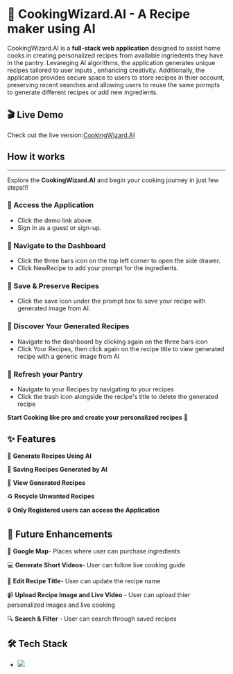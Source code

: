  # 🍲 CookingWizard.AI - A Recipe maker using AI 

 CookingWizard.AI is a **full-stack web application** designed to assist home cooks in creating personalized recipes from available ingriedents they have in the pantry. Levareging AI algorithms, the application generates unique recipes tailored to user inputs , enhancing creativity. Additionally, the application provides secure space to users to store recipes in thier account, preserving recent searches and allowing users to reuse the same pormpts to generate different recipes or add new ingredients. 

## 🎬 Live Demo
Check out the live version:[CookingWizard.AI](http://ec2-3-148-61-17.us-east-2.compute.amazonaws.com/new-recipe)

## How it works
---

Explore the **CookingWizard.AI** and begin your cooking journey in just few steps!!! 

### 🍚 Access the Application
 - Click the demo link above.
 - Sign in as a guest or sign-up.


### 🍛 Navigate to the Dashboard
  - Click the three bars icon on the top left corner to open the side drawer.
  - Click NewRecipe to add your prompt for the ingredients.

### 🍣 Save & Preserve Recipes
  - Click the save Icon under the prompt box to save your recipe with generated image from AI.

### 🍝 Discover Your Generated Recipes
  - Navigate to the dashboard by clicking again on the three bars icon
  - Click Your Recipes, then click again on the recipe title to view generated recipe with a generic image from AI

### 🍱 Refresh your Pantry 
  - Navigate to your Recipes by navigating to your recipes
  - Click the trash icon alongside the recipe's title to delete the generated recipe

**Start Cooking like pro and create your personalized recipes** 🍜


## ✨ Features

🔮 **Generate Recipes Using AI** 

💾 **Saving Recipes Generated by AI**

🍵 **View Generated Recipes**

♻️ **Recycle Unwanted Recipes**

🔒 **Only Registered users can access the Application** 



## 🚀 Future Enhancements

🔰 **Google Map**- Places where user can purchase ingredients

💻 **Generate Short Videos**- User can follow live cooking guide

🔧 **Edit Recipe Title**- User can update the recipe name

📹 **Upload Recipe Image and Live Video** - User can upload thier personalized images and live cooking

🔍 **Search & Filter** - User can search through saved recipes

## 🛠️ Tech Stack
  - [![](https://img.shields.io/badge/Made%20with-Jupyter-orange?style=for-the-badge&logo=Jupyter)](https://jupyter.org/try)
